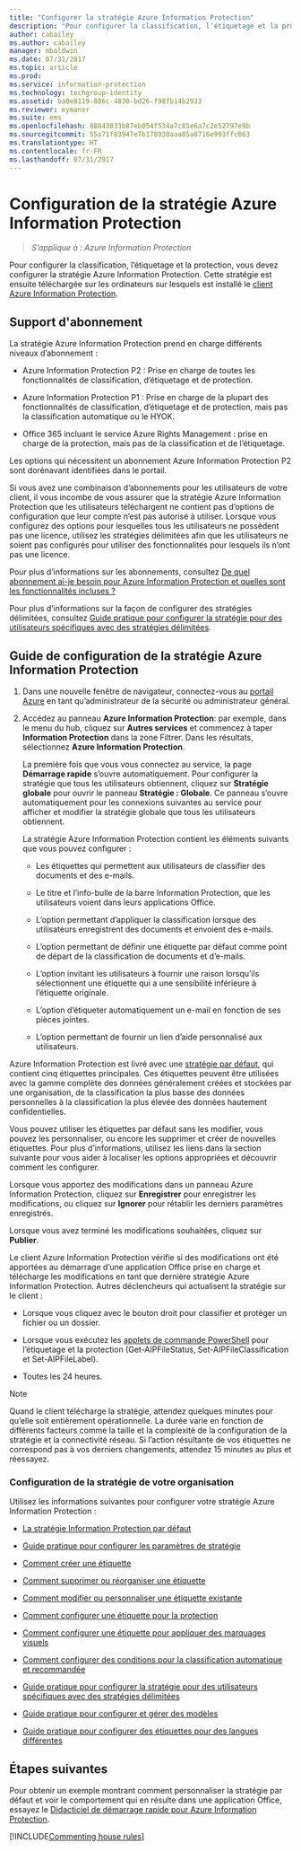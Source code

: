 ```yaml
---
title: "Configurer la stratégie Azure Information Protection"
description: "Pour configurer la classification, l’étiquetage et la protection, vous devez configurer la stratégie Azure Information Protection."
author: cabailey
ms.author: cabailey
manager: mbaldwin
ms.date: 07/31/2017
ms.topic: article
ms.prod: 
ms.service: information-protection
ms.technology: techgroup-identity
ms.assetid: ba0e8119-886c-4830-bd26-f98fb14b2933
ms.reviewer: eymanor
ms.suite: ems
ms.openlocfilehash: 88843833b87eb054f534a7c85e6a7c2e52797e9b
ms.sourcegitcommit: 55a71f83947e7b178930aaa85a8716e993ffc063
ms.translationtype: HT
ms.contentlocale: fr-FR
ms.lasthandoff: 07/31/2017
---
```

# <a name="configuring-azure-information-protection-policy"></a>Configuration de la stratégie Azure Information Protection

>*S’applique à : Azure Information Protection*

Pour configurer la classification, l’étiquetage et la protection, vous devez configurer la stratégie Azure Information Protection. Cette stratégie est ensuite téléchargée sur les ordinateurs sur lesquels est installé le [client Azure Information Protection](https://www.microsoft.com/en-us/download/details.aspx?id=53018).

## <a name="subscription-support"></a>Support d'abonnement

La stratégie Azure Information Protection prend en charge différents niveaux d’abonnement :

- Azure Information Protection P2 : Prise en charge de toutes les fonctionnalités de classification, d’étiquetage et de protection.

- Azure Information Protection P1 : Prise en charge de la plupart des fonctionnalités de classification, d’étiquetage et de protection, mais pas la classification automatique ou le HYOK.

- Office 365 incluant le service Azure Rights Management : prise en charge de la protection, mais pas de la classification et de l’étiquetage.

Les options qui nécessitent un abonnement Azure Information Protection P2 sont dorénavant identifiées dans le portail.

Si vous avez une combinaison d’abonnements pour les utilisateurs de votre client, il vous incombe de vous assurer que la stratégie Azure Information Protection que les utilisateurs téléchargent ne contient pas d’options de configuration que leur compte n’est pas autorisé à utiliser. Lorsque vous configurez des options pour lesquelles tous les utilisateurs ne possèdent pas une licence, utilisez les stratégies délimitées afin que les utilisateurs ne soient pas configurés pour utiliser des fonctionnalités pour lesquels ils n’ont pas une licence.

Pour plus d’informations sur les abonnements, consultez [De quel abonnement ai-je besoin pour Azure Information Protection et quelles sont les fonctionnalités incluses ?](../get-started/faqs.md#what-subscription-do-i-need-for-azure-information-protection-and-what-features-are-included)

Pour plus d’informations sur la façon de configurer des stratégies délimitées, consultez [Guide pratique pour configurer la stratégie pour des utilisateurs spécifiques avec des stratégies délimitées](configure-policy-scope.md).

## <a name="how-to-configure-the-azure-information-protection-policy"></a>Guide de configuration de la stratégie Azure Information Protection

1. Dans une nouvelle fenêtre de navigateur, connectez-vous au [portail Azure](https://portal.azure.com) en tant qu’administrateur de la sécurité ou administrateur général.

2. Accédez au panneau **Azure Information Protection**: par exemple, dans le menu du hub, cliquez sur **Autres services** et commencez à taper **Information Protection** dans la zone Filtrer. Dans les résultats, sélectionnez **Azure Information Protection**. 
    
    La première fois que vous vous connectez au service, la page **Démarrage rapide** s’ouvre automatiquement. Pour configurer la stratégie que tous les utilisateurs obtiennent, cliquez sur **Stratégie globale** pour ouvrir le panneau **Stratégie : Globale**. Ce panneau s’ouvre automatiquement pour les connexions suivantes au service pour afficher et modifier la stratégie globale que tous les utilisateurs obtiennent. 
    
    La stratégie Azure Information Protection contient les éléments suivants que vous pouvez configurer :
    
    - Les étiquettes qui permettent aux utilisateurs de classifier des documents et des e-mails.
    
    - Le titre et l’info-bulle de la barre Information Protection, que les utilisateurs voient dans leurs applications Office.
    
    - L’option permettant d’appliquer la classification lorsque des utilisateurs enregistrent des documents et envoient des e-mails.
    
    - L’option permettant de définir une étiquette par défaut comme point de départ de la classification de documents et d’e-mails.
    
    - L’option invitant les utilisateurs à fournir une raison lorsqu’ils sélectionnent une étiquette qui a une sensibilité inférieure à l’étiquette originale.
    
    - L’option d’étiqueter automatiquement un e-mail en fonction de ses pièces jointes.
    
    - L’option permettant de fournir un lien d’aide personnalisé aux utilisateurs.

Azure Information Protection est livré avec une [stratégie par défaut](configure-policy-default.md), qui contient cinq étiquettes principales. Ces étiquettes peuvent être utilisées avec la gamme complète des données généralement créées et stockées par une organisation, de la classification la plus basse des données personnelles à la classification la plus élevée des données hautement confidentielles. 

Vous pouvez utiliser les étiquettes par défaut sans les modifier, vous pouvez les personnaliser, ou encore les supprimer et créer de nouvelles étiquettes. Pour plus d’informations, utilisez les liens dans la section suivante pour vous aider à localiser les options appropriées et découvrir comment les configurer. 

Lorsque vous apportez des modifications dans un panneau Azure Information Protection, cliquez sur **Enregistrer** pour enregistrer les modifications, ou cliquez sur **Ignorer** pour rétablir les derniers paramètres enregistrés. 

Lorsque vous avez terminé les modifications souhaitées, cliquez sur **Publier**. 

Le client Azure Information Protection vérifie si des modifications ont été apportées au démarrage d’une application Office prise en charge et télécharge les modifications en tant que dernière stratégie Azure Information Protection. Autres déclencheurs qui actualisent la stratégie sur le client :

- Lorsque vous cliquez avec le bouton droit pour classifier et protéger un fichier ou un dossier.

- Lorsque vous exécutez les [applets de commande PowerShell](../rms-client/client-admin-guide-powershell.md) pour l’étiquetage et la protection (Get-AIPFileStatus, Set-AIPFileClassification et Set-AIPFileLabel).

- Toutes les 24 heures.

>[!NOTE]
>Quand le client télécharge la stratégie, attendez quelques minutes pour qu’elle soit entièrement opérationnelle. La durée varie en fonction de différents facteurs comme la taille et la complexité de la configuration de la stratégie et la connectivité réseau. Si l’action résultante de vos étiquettes ne correspond pas à vos derniers changements, attendez 15 minutes au plus et réessayez.

### <a name="configuring-your-organizations-policy"></a>Configuration de la stratégie de votre organisation

Utilisez les informations suivantes pour configurer votre stratégie Azure Information Protection :

- [La stratégie Information Protection par défaut](configure-policy-default.md)

- [Guide pratique pour configurer les paramètres de stratégie](configure-policy-settings.md)

- [Comment créer une étiquette](configure-policy-new-label.md)

- [Comment supprimer ou réorganiser une étiquette](configure-policy-delete-reorder.md)

- [Comment modifier ou personnaliser une étiquette existante](configure-policy-change-label.md)

- [Comment configurer une étiquette pour la protection](configure-policy-protection.md)

- [Comment configurer une étiquette pour appliquer des marquages visuels](configure-policy-markings.md)

- [Comment configurer des conditions pour la classification automatique et recommandée](configure-policy-classification.md)

- [Guide pratique pour configurer la stratégie pour des utilisateurs spécifiques avec des stratégies délimitées](configure-policy-scope.md)

- [Guide pratique pour configurer et gérer des modèles](configure-policy-templates.md)

- [Guide pratique pour configurer des étiquettes pour des langues différentes](configure-policy-languages.md)

## <a name="next-steps"></a>Étapes suivantes

Pour obtenir un exemple montrant comment personnaliser la stratégie par défaut et voir le comportement qui en résulte dans une application Office, essayez le [Didacticiel de démarrage rapide pour Azure Information Protection](../get-started/infoprotect-quick-start-tutorial.md).

[!INCLUDE[Commenting house rules](../includes/houserules.md)]
